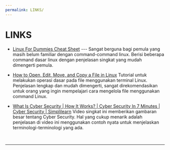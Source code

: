 ```yaml
---
permalink: LINKS/
---
```


# LINKS

* [Linux For Dummies Cheat Sheet](https://www.dummies.com/article/technology/computers/operating-systems/linux/linux-for-dummies-cheat-sheet-209505/) ---
Sangat berguna bagi pemula yang masih belum familiar dengan command-command linux. Berisi beberapa command dasar linux dengan penjelasan singkat yang mudah dimengerti pemula.

* [How to Open, Edit, Move, and Copy a File in Linux](https://www.hivelocity.net/kb/how-to-open-edit-move-and-copy-a-file-in-linux/)
Tutorial untuk melakukan operasi dasar pada file menggunakan terminal Linux. Penjelasan lengkap dan mudah dimengerti, sangat direkomendasikan untuk orang yang ingin mempelajari cara mengelola file menggunakan command Linux. 

* [What Is Cyber Security | How It Works? | Cyber Security In 7 Minutes | Cyber Security | Simplilearn](https://m.youtube.com/watch?v=inWWhr5tnEA)
Video singkat ini memberikan gambaran besar tentang Cyber Security. Hal yang cukup menarik adalah penjelasan di video ini menggunakan contoh nyata untuk menjelaskan terminologi-terminologi yang ada.

<br>
<hr>
